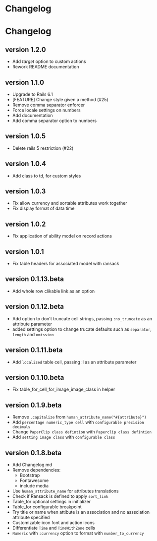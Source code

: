 # Changelog

# Changelog

## version 1.2.0

- Add _target_ option to custom actions
- Rework README documentation

## version 1.1.0

- Upgrade to Rails 6.1
- [FEATURE] Change style given a method (#25)
- Remove comma separator enforcer
- Force locale settings on numbers
- Add documentation
- Add comma separator option to numbers

## version 1.0.5

- Delete rails 5 restriction (#22)

## version 1.0.4

- Add class to td, for custom styles

## version 1.0.3

- Fix allow currency and sortable attributes work together
- Fix display format of data time 

## version 1.0.2

- Fix application of ability model on record actions

## version 1.0.1

- Fix table headers for associated model with ransack

## version 0.1.13.beta

- Add whole row clikable link as an option

## version 0.1.12.beta

- Add option to don't truncate cell strings, passing `:no_truncate` as an attribute parameter
- added settings option to change trucate defaults such as `separator`, `length` and `omission`

## version 0.1.11.beta

- Add `localized` table cell, passing :l as an attribute parameter

## version 0.1.10.beta

- Fix table_for_cell_for_image_image_class in helper

## version 0.1.9.beta

- Remove `.capitalize` from `human_attribute_name("#{attribute}")`
- Add `percentage numeric_type cell` with `configurable precision decimals`
- Change `PaperClip class defintion` with `Paperclip class defintion`
- Add `setting image class` with `configurable class`

## version 0.1.8.beta

- Add Changelog.md
- Remove dependencies:
  - Bootstrap
  - Fontawesome
  - include media
- Use `human_attribute_name` for attributes translations
- Check if Ransack is defined to apply `sort_link`
- Table_for optional settings in initializer
- Table_for configurable breakpoint
- Try title or name when attibute is an association and no asssciation attribute specified
- Customizable icon font and action icons
-  Differentiate `Time` and `TimeWithZone` cells
- `Numeric` with `:currency` option to format with `number_to_currency`
